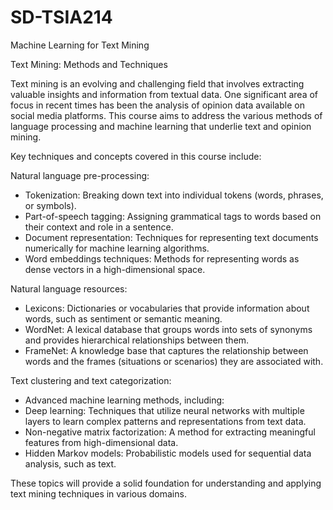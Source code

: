 # SD-TSIA214
Machine Learning for Text Mining 

Text Mining: Methods and Techniques

Text mining is an evolving and challenging field that involves extracting valuable insights and information from textual data. One significant area of focus in recent times has been the analysis of opinion data available on social media platforms. This course aims to address the various methods of language processing and machine learning that underlie text and opinion mining.

Key techniques and concepts covered in this course include:

Natural language pre-processing:
- Tokenization: Breaking down text into individual tokens (words, phrases, or symbols).
- Part-of-speech tagging: Assigning grammatical tags to words based on their context and role in a sentence.
- Document representation: Techniques for representing text documents numerically for machine learning algorithms.
- Word embeddings techniques: Methods for representing words as dense vectors in a high-dimensional space.

Natural language resources:
- Lexicons: Dictionaries or vocabularies that provide information about words, such as sentiment or semantic meaning.
- WordNet: A lexical database that groups words into sets of synonyms and provides hierarchical relationships between them.
- FrameNet: A knowledge base that captures the relationship between words and the frames (situations or scenarios) they are associated with.

Text clustering and text categorization:
- Advanced machine learning methods, including:
- Deep learning: Techniques that utilize neural networks with multiple layers to learn complex patterns and representations from text data.
- Non-negative matrix factorization: A method for extracting meaningful features from high-dimensional data.
- Hidden Markov models: Probabilistic models used for sequential data analysis, such as text.

These topics will provide a solid foundation for understanding and applying text mining techniques in various domains.
